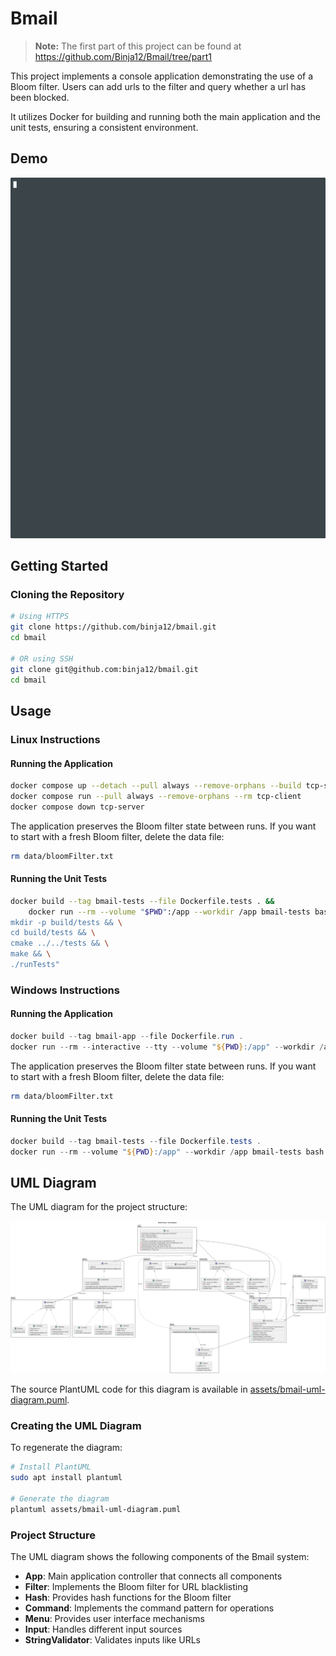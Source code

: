 # Bmail

> **Note:** The first part of this project can be found at https://github.com/Binja12/Bmail/tree/part1

This project implements a console application demonstrating the use of a Bloom filter.
Users can add urls to the filter and query whether a url has been blocked.

It utilizes Docker for building and running both the main application and the unit tests, ensuring a consistent environment.

## Demo

![Bmail Demo](assets/example-run.gif)

## Getting Started

### Cloning the Repository

```bash
# Using HTTPS
git clone https://github.com/binja12/bmail.git
cd bmail

# OR using SSH
git clone git@github.com:binja12/bmail.git
cd bmail
```

## Usage

### Linux Instructions

#### Running the Application

```bash
docker compose up --detach --pull always --remove-orphans --build tcp-server
docker compose run --pull always --remove-orphans --rm tcp-client
docker compose down tcp-server
```

The application preserves the Bloom filter state between runs. If you want to start with a fresh Bloom filter, delete the data file:
```bash
rm data/bloomFilter.txt
```

#### Running the Unit Tests

```bash
docker build --tag bmail-tests --file Dockerfile.tests . &&
    docker run --rm --volume "$PWD":/app --workdir /app bmail-tests bash -c "
mkdir -p build/tests && \
cd build/tests && \
cmake ../../tests && \
make && \
./runTests"
```

### Windows Instructions

#### Running the Application

```powershell
docker build --tag bmail-app --file Dockerfile.run .
docker run --rm --interactive --tty --volume "${PWD}:/app" --workdir /app bmail-app bash -c "mkdir -p build/app && cd build/app && cmake ../.. && make && ./filter"
```
The application preserves the Bloom filter state between runs. If you want to start with a fresh Bloom filter, delete the data file:
```bash
rm data/bloomFilter.txt
```

#### Running the Unit Tests

```powershell
docker build --tag bmail-tests --file Dockerfile.tests .
docker run --rm --volume "${PWD}:/app" --workdir /app bmail-tests bash -c "mkdir -p build/tests && cd build/tests && cmake ../../tests && make && ./runTests"
```

## UML Diagram

The UML diagram for the project structure:

![Bmail UML Diagram](assets/bmail.png)

The source PlantUML code for this diagram is available in [assets/bmail-uml-diagram.puml](assets/bmail-uml-diagram.puml).

### Creating the UML Diagram

To regenerate the diagram:

```bash
# Install PlantUML
sudo apt install plantuml

# Generate the diagram
plantuml assets/bmail-uml-diagram.puml
```

### Project Structure

The UML diagram shows the following components of the Bmail system:

- **App**: Main application controller that connects all components
- **Filter**: Implements the Bloom filter for URL blacklisting
- **Hash**: Provides hash functions for the Bloom filter
- **Command**: Implements the command pattern for operations
- **Menu**: Provides user interface mechanisms
- **Input**: Handles different input sources
- **StringValidator**: Validates inputs like URLs
